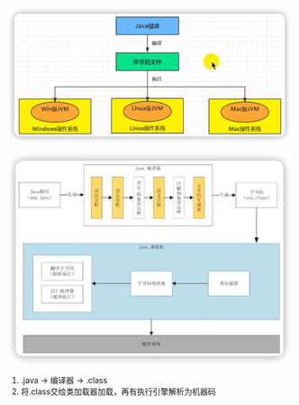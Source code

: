 ![](img/d7a2fdaa.png)

![](img/80c8834a.png)

1. .java -> 编译器 -> .class
2. 将.class交给类加载器加载，再有执行引擎解析为机器码